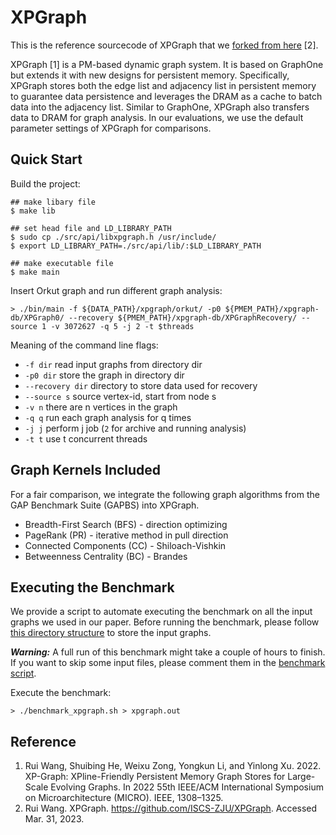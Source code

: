 # XPGraph

This is the reference sourcecode of XPGraph that we [forked from here](https://github.com/ISCS-ZJU/XPGraph) [2].

XPGraph [1] is a PM-based dynamic graph system.
It is based on GraphOne but extends it with new designs for persistent memory.
Specifically, XPGraph stores both the edge list and adjacency list in persistent memory to guarantee data persistence and leverages the DRAM as a cache to batch data into the adjacency list.
Similar to GraphOne, XPGraph also transfers data to DRAM for graph analysis. In our evaluations, we use the default parameter settings of XPGraph for comparisons.

## Quick Start

Build the project:

```
## make libary file
$ make lib

## set head file and LD_LIBRARY_PATH
$ sudo cp ./src/api/libxpgraph.h /usr/include/
$ export LD_LIBRARY_PATH=./src/api/lib/:$LD_LIBRARY_PATH

## make executable file
$ make main
```

Insert Orkut graph and run different graph analysis:

```
> ./bin/main -f ${DATA_PATH}/xpgraph/orkut/ -p0 ${PMEM_PATH}/xpgraph-db/XPGraph0/ --recovery ${PMEM_PATH}/xpgraph-db/XPGraphRecovery/ --source 1 -v 3072627 -q 5 -j 2 -t $threads
```

Meaning of the command line flags:
+ `-f dir` read input graphs from directory dir
+ `-p0 dir` store the graph in directory dir
+ `--recovery dir` directory to store data used for recovery
+ `--source s` source vertex-id, start from node s
+ `-v n` there are n vertices in the graph
+ `-q q` run each graph analysis for q times
+ `-j j` perform j job (`2` for archive and running analysis)
+ `-t t` use t concurrent threads

## Graph Kernels Included
For a fair comparison, we integrate the following graph algorithms from the GAP Benchmark Suite (GAPBS) into XPGraph.
+ Breadth-First Search (BFS) - direction optimizing
+ PageRank (PR) - iterative method in pull direction
+ Connected Components (CC) - Shiloach-Vishkin
+ Betweenness Centrality (BC) - Brandes

## Executing the Benchmark

We provide a script to automate executing the benchmark on all the input graphs we used in our paper. Before running the benchmark, please follow [this directory structure](TBA) to store the input graphs.

__*Warning:*__ A full run of this benchmark might take a couple of hours to finish. If you want to skip some input files, please comment them in the [benchmark script](https://github.com/DIR-LAB/DGAP/blob/main/XPGraph/benchmark_xpgraph.sh).

Execute the benchmark:
```
> ./benchmark_xpgraph.sh > xpgraph.out
```

## Reference
1. Rui Wang, Shuibing He, Weixu Zong, Yongkun Li, and Yinlong Xu. 2022. XP-Graph: XPline-Friendly Persistent Memory Graph Stores for Large-Scale Evolving Graphs. In 2022 55th IEEE/ACM International Symposium on Microarchitecture (MICRO). IEEE, 1308–1325.
2. Rui Wang. XPGraph. https://github.com/ISCS-ZJU/XPGraph. Accessed Mar. 31, 2023.